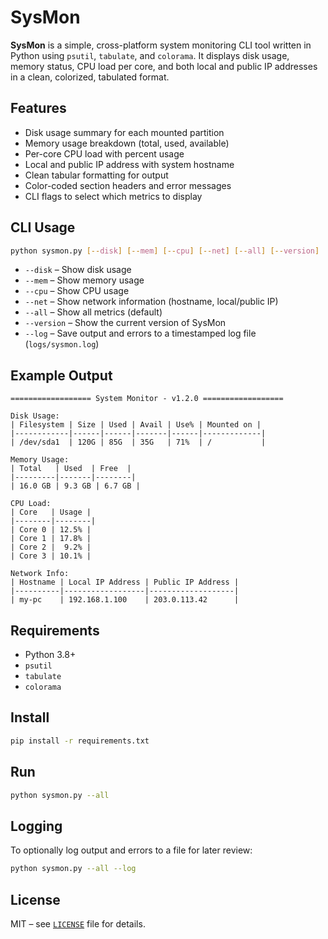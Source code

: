 # SysMon

**SysMon** is a simple, cross-platform system monitoring CLI tool written in Python using `psutil`, `tabulate`, and `colorama`. It displays disk usage, memory status, CPU load per core, and both local and public IP addresses in a clean, colorized, tabulated format.

## Features
- Disk usage summary for each mounted partition
- Memory usage breakdown (total, used, available)
- Per-core CPU load with percent usage
- Local and public IP address with system hostname
- Clean tabular formatting for output
- Color-coded section headers and error messages
- CLI flags to select which metrics to display

## CLI Usage

```bash
python sysmon.py [--disk] [--mem] [--cpu] [--net] [--all] [--version] [--log]
```

- `--disk` – Show disk usage
- `--mem` – Show memory usage
- `--cpu` – Show CPU usage
- `--net` – Show network information (hostname, local/public IP)
- `--all` – Show all metrics (default)
- `--version` – Show the current version of SysMon
- `--log` – Save output and errors to a timestamped log file (`logs/sysmon.log`)

## Example Output

```
================== System Monitor - v1.2.0 ==================

Disk Usage:
| Filesystem | Size | Used | Avail | Use% | Mounted on |
|------------|------|------|-------|------|-------------|
| /dev/sda1  | 120G | 85G  | 35G   | 71%  | /           |

Memory Usage:
| Total   | Used  | Free  |
|---------|-------|--------|
| 16.0 GB | 9.3 GB | 6.7 GB |

CPU Load:
| Core   | Usage |
|--------|--------|
| Core 0 | 12.5% |
| Core 1 | 17.8% |
| Core 2 |  9.2% |
| Core 3 | 10.1% |

Network Info:
| Hostname | Local IP Address | Public IP Address |
|----------|------------------|-------------------|
| my-pc    | 192.168.1.100    | 203.0.113.42      |
```

## Requirements
- Python 3.8+
- `psutil`
- `tabulate`
- `colorama`

## Install

```bash
pip install -r requirements.txt
```

## Run

```bash
python sysmon.py --all
```

## Logging

To optionally log output and errors to a file for later review:

```bash
python sysmon.py --all --log
```

## License

MIT – see [`LICENSE`](LICENSE) file for details.